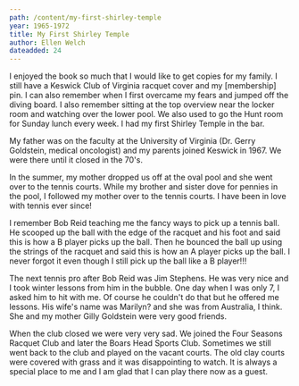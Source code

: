 ```yaml
---
path: /content/my-first-shirley-temple
year: 1965-1972
title: My First Shirley Temple
author: Ellen Welch
dateadded: 24
---
```


I enjoyed the book so much that I would like to get copies for my family. I still have a Keswick Club of Virginia racquet cover and my [membership] pin. I can also remember when I first overcame my fears and jumped off the diving board. I also remember sitting at the top overview near the locker room and watching over the lower pool. We also used to go the Hunt room for Sunday lunch every week. I had my first Shirley Temple in the bar. 

 My father was on the faculty at the University of Virginia (Dr. Gerry Goldstein, medical oncologist) and my parents joined Keswick in 1967. We were there until it closed in the 70's.  

 In the summer, my mother dropped us off at the oval pool and she went over to the tennis courts. While my brother and sister dove for pennies in the pool, I followed my mother over to the tennis courts. I have been in love with tennis ever since! 

 I remember Bob Reid teaching me the fancy ways to pick up a tennis ball. He scooped up the ball with the edge of the racquet and his foot and said this is how a B player picks up the ball. Then he bounced the ball up using the strings of the racquet and said this is how an A player picks up the ball. I never forgot it even though I still pick up the ball like a B player!!!

 The next tennis pro after Bob Reid was Jim Stephens. He was very nice and I took winter lessons from him in the bubble. One day when I was only 7, I asked him to hit with me. Of course he couldn't do that but he offered me lessons. His wife's name was Marilyn? and she was from Australia, I think. She and my mother Gilly Goldstein were very good friends.

 When the club closed we were very very sad. We joined the Four Seasons Racquet Club and later the Boars Head Sports Club.  Sometimes we still went back to the club and played on the vacant courts. The old clay courts were covered with grass and it was disappointing to watch.  It is always a special place to me and I am glad that I can play there now as a guest.
